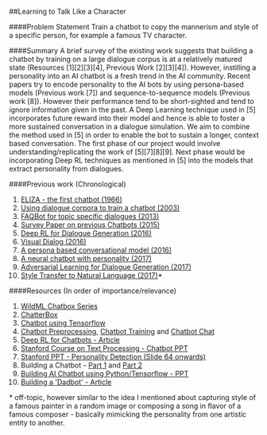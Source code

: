 ##Learning to Talk Like a Character

####Problem Statement
Train a chatbot to copy the mannerism and style of a specific person, for example a famous TV character.

####Summary
A brief survey of the existing work suggests that building a chatbot by training on a large dialogue corpus is at a relatively matured state (Resources [1][2][3][4], Previous Work [2][3][4]). However, instilling a personality into an AI chatbot is a fresh trend in the AI community. Recent papers try to encode personality to the AI bots by using persona-based models (Previous work [7]) and sequence-to-sequence models (Previous work [8]). However their performance tend to be short-sighted and tend to ignore information given in the past. A Deep Learning technique used in [5] incorporates future reward into their model and hence is able to foster a more sustained conversation in a dialogue simulation. We aim to combine the method used in [5] in order to enable the bot to sustain a longer, context based conversation. The first phase of our project would involve understanding/replicating the work of [5][7][8][9]. Next phase would be incorporating Deep RL techniques as mentioned in [5] into the models that extract personality from dialogues.

####Previous work (Chronological)
1. [ELIZA - the first chatbot (1966)](http://web.stanford.edu/class/cs124/p36-weizenabaum.pdf)
2. [Using dialogue corpora to train a chatbot (2003)](https://www.researchgate.net/publication/267575064_Using_dialogue_corpora_to_train_a_chatbot)
3. [FAQBot for topic specific dialogues (2013)](http://ieeexplore.ieee.org/stamp/stamp.jsp?arnumber=6572650)
4. [Survey Paper on previous Chatbots (2015)](https://pdfs.semanticscholar.org/cb4a/4f326c925009c6f575d1874dea056c731b63.pdf)
5. [Deep RL for Dialogue Generation (2016)](https://arxiv.org/pdf/1606.01541.pdf)
6. [Visual Dialog (2016)](https://arxiv.org/pdf/1611.08669.pdf)
7. [A persona based conversational model (2016)](https://arxiv.org/pdf/1603.06155.pdf)
8. [A neural chatbot with personality (2017)](http://web.stanford.edu/class/cs224n/reports/2761115.pdf)
9. [Adversarial Learning for Dialogue Generation (2017)](https://arxiv.org/pdf/1701.06547.pdf)
10. [Style Transfer to Natural Language (2017)](http://web.stanford.edu/class/cs224s/reports/Thaminda_Edirisooriya.pdf)*


####Resources (In order of importance/relevance)
1. [WildML Chatbox Series](http://www.wildml.com/2016/04/deep-learning-for-chatbots-part-1-introduction/)
2. [ChatterBox](https://github.com/gunthercox/ChatterBot)
3. [Chatbot using Tensorflow](https://github.com/llSourcell/tensorflow_chatbot)
4. [Chatbot Preprocessing](https://github.com/shreyans29/thesemicolon/blob/master/chatbotPreprocessing.py), [Chatbot Training](https://github.com/shreyans29/thesemicolon/blob/master/chatbotlstmtrain.py) and [Chatbot Chat](https://github.com/shreyans29/thesemicolon/blob/master/chat.py)
5. [Deep RL for Chatbots - Article](https://venturebeat.com/2017/09/25/microsoft-dynamics-365-customers-get-service-chatbots-as-part-of-ai-push/)
6. [Stanford Course on Text Processing - Chatbot PPT](https://web.stanford.edu/class/cs124/lec/chatbot17.pdf) 
7. [Stanford PPT - Personality Detection (Slide 64 onwards)](http://web.stanford.edu/class/cs124/lec/emo2016.pdf)
8. Building a Chatbot - [Part 1](http://lauragelston.ghost.io/speakeasy-pt1/) and [Part 2](http://lauragelston.ghost.io/speakeasy-pt2/)
9. [Building AI Chatbot using Python/Tensorflow - PPT](https://speakerdeck.com/inureyes/building-ai-chat-bot-using-python-3-and-tensorflow)
10. [Building a 'Dadbot' - Article]()


\* off-topic, however similar to the idea I mentioned about capturing style of a famous painter in a random image or composing a song in flavor of a famous composer - basically mimicking the personality from one artistic entity to another.

<!-- ##RL related -->

